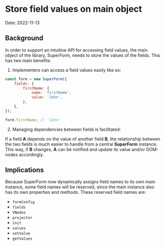 # Store field values on main object
Date: 2022-11-13

## Background
In order to support an intuitive API for accessing field values, the main object of the library, SuperForm, needs to store the values of the fields. This has two main benefits:

1.  Implementers can access a field values easily like so:

```js
const form = new SuperForm({
	fields: {
		firstName: {
			name: 'firstName',
			value: 'John',
		},
	},
});

form.firstName; // 'John'
```

2. Managing dependencies between fields is facilitated:

If a field **A** depends on the value of another field **B**, the relationship between the two fields is much easier to handle from a central **SuperForm** instance. This way, if **B** changes, **A** can be notified and update its value and/or DOM-nodes accordingly.

## Implications

Because SuperForm now dynamically assigns field names to its own main instance, some field names will be reserved, since the main instance also has its own properties and methods. These reserved field names are:

- `formConfig`
- `fields`
- `VNodes`
- `projector`
- `init`
- `values`
- `setValue`
- `getValues`